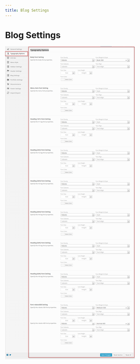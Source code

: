 ```yaml
---
title: Blog Settings
---
```


# Blog Settings

![Blog](https://raw.githubusercontent.com/vulinhpc/alaska-docs/master/docs/.vuepress/public/img/alaskaoption_2.png)
